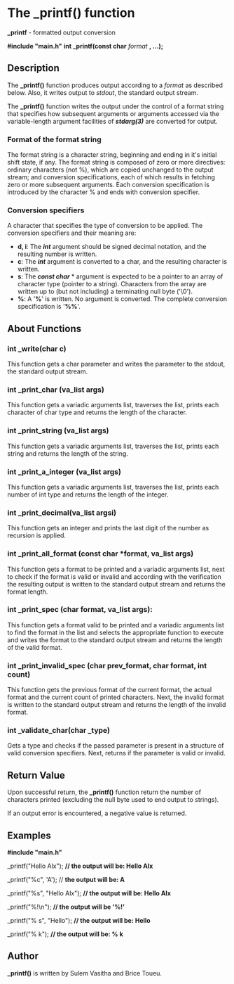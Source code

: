 # The _printf() function

**_printf** - formatted output conversion

**#include "main.h"**
**int _printf(const char** *format* **, ...);**

## Description
The **_printf()** function produces output according to a *format* as described below. Also, it writes output to *stdout*, the standard output stream.

The  **_printf()** function writes the output under the control of a format string that specifies how subsequent arguments or arguments accessed via the variable-length argument facilities of ***stdarg(3)*** are converted for output.

### Format of the format string

The format string is a character string, beginning and ending in it's initial shift state, if any. The format string is composed of zero or more directives: ordinary characters (not %), which are copied unchanged to the output stream; and conversion specifications, each of which results in fetching zero or more subsequent arguments.
Each conversion specification is introduced by the character % and ends with conversion specifier.

### Conversion specifiers
A character that specifies the type of conversion to be applied. The conversion specifiers and their meaning are:
-  **d, i**: The **_int_** argument should be signed decimal notation, and the resulting number is written.
-  **c**: The **_int_** argument is converted to a char, and the resulting character is written.
-  **s**: The **_const char_** * argument is expected to be a pointer to an array of character type (pointer to a string). Characters from the array are written up  to  (but not including) a terminating null byte ('\0').
- **%**: A '**%**' is written. No argument is converted. The complete conversion specification is '**%%**'.

## About Functions

### int _write(char c)
This function gets a char parameter and writes the parameter to the stdout, the standard output stream.

### int _print_char (va_list args)
This function gets a variadic arguments list, traverses the list, prints each character of char type and returns the length of the character.

### int _print_string (va_list args)
This function gets a variadic arguments list, traverses the list, prints each string and returns the length of the string.

### int _print_a_integer (va_list args)
This function gets a variadic arguments list, traverses the list, prints each number of int type and returns the length of the integer.

### int _print_decimal(va_list argsi)
This function gets an integer and prints the last digit of the number as recursion is applied.

### int _print_all_format (const char *format, va_list args)
This function gets a format to be printed and a variadic arguments list, next to check if the
format is valid or invalid and according with the verification the resulting output is written to the standard output stream and returns the format length.

### int _print_spec (char format, va_list args):
This function gets a format valid to be printed and a variadic arguments list to find the format in the
list and selects the appropriate function to execute and writes the format to the standard output stream and returns the length of the valid format.

### int _print_invalid_spec (char prev_format, char format, int count)
This function gets the previous format of the current format, the actual format and the current count of printed characters. Next, the invalid format is written to the standard output stream and returns the length of the invalid format.

### int _validate_char(char _type)
Gets a type and checks if the passed parameter is present in a structure of valid conversion specifiers. Next, returns if the parameter is valid or invalid.


## Return Value


Upon successful return, the **_printf()** function return the number of characters printed (excluding the null byte used to end output to strings).

If an output error is encountered, a negative value is returned.


## Examples

**#include "main.h"**

_printf("Hello Alx"); **// the output will be: Hello Alx**

_printf("%c", 'A'); // **the output will be: A**

_printf("%s", "Hello Alx"); **// the output will be: Hello Alx**

_printf("%!\n"); **// the output will be '%!'**

_printf("%        s", "Hello"); **// the output will be: Hello**

_printf("%        k"); **// the output will be: % k**

## Author

**_printf()** is written by Sulem Vasitha and Brice Toueu.
